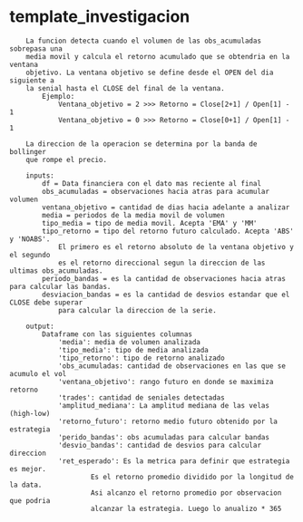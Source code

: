 # template_investigacion

        La funcion detecta cuando el volumen de las obs_acumuladas sobrepasa una 
        media movil y calcula el retorno acumulado que se obtendria en la ventana 
        objetivo. La ventana objetivo se define desde el OPEN del dia siguiente a
        la senial hasta el CLOSE del final de la ventana.
            Ejemplo:
                Ventana_objetivo = 2 >>> Retorno = Close[2+1] / Open[1] - 1
                Ventana_objetivo = 0 >>> Retorno = Close[0+1] / Open[1] - 1
        
        La direccion de la operacion se determina por la banda de bollinger
        que rompe el precio.
        
        inputs:
            df = Data financiera con el dato mas reciente al final
            obs_acumuladas = observaciones hacia atras para acumular volumen
            ventana_objetivo = cantidad de dias hacia adelante a analizar
            media = periodos de la media movil de volumen
            tipo_media = tipo de media movil. Acepta 'EMA' y 'MM'
            tipo_retorno = tipo del retorno futuro calculado. Acepta 'ABS' y 'NOABS'.
                El primero es el retorno absoluto de la ventana objetivo y el segundo
                es el retorno direccional segun la direccion de las ultimas obs_acumuladas.
            periodo_bandas = es la cantidad de observaciones hacia atras para calcular las bandas.
            desviacion_bandas = es la cantidad de desvios estandar que el CLOSE debe superar 
                para calcular la direccion de la serie.
        
        output:
            Dataframe con las siguientes columnas
                'media': media de volumen analizada
                'tipo_media': tipo de media analizada
                'tipo_retorno': tipo de retorno analizado
                'obs_acumuladas: cantidad de observaciones en las que se acumulo el vol
                'ventana_objetivo': rango futuro en donde se maximiza retorno
                'trades': cantidad de seniales detectadas
                'amplitud_mediana': La amplitud mediana de las velas (high-low)
                'retorno_futuro': retorno medio futuro obtenido por la estrategia
                'perido_bandas': obs acumuladas para calcular bandas
                'desvio_bandas': cantidad de desvios para calcular direccion
                'ret_esperado': Es la metrica para definir que estrategia es mejor.
                        Es el retorno promedio dividido por la longitud de la data.
                        Asi alcanzo el retorno promedio por observacion que podria
                        alcanzar la estrategia. Luego lo anualizo * 365
        
